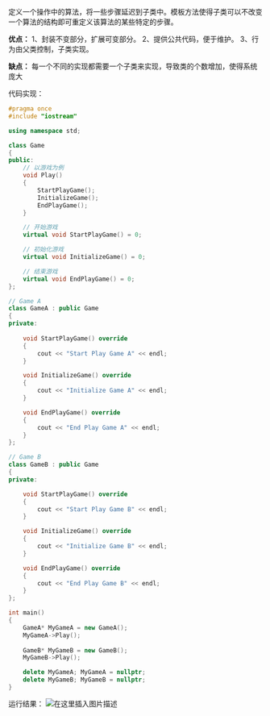 ﻿定义一个操作中的算法，将一些步骤延迟到子类中。模板方法使得子类可以不改变一个算法的结构即可重定义该算法的某些特定的步骤。

**优点：**
1、封装不变部分，扩展可变部分。
2、提供公共代码，便于维护。
3、行为由父类控制，子类实现。

**缺点：**
每一个不同的实现都需要一个子类来实现，导致类的个数增加，使得系统庞大

代码实现：

```cpp
#pragma once
#include "iostream"

using namespace std;

class Game
{
public:
	// 以游戏为例
	void Play()
	{
		StartPlayGame();
		InitializeGame();
		EndPlayGame();
	}

	// 开始游戏
	virtual void StartPlayGame() = 0;

	// 初始化游戏
	virtual void InitializeGame() = 0;

	// 结束游戏
	virtual void EndPlayGame() = 0;
};

// Game A
class GameA : public Game
{
private:
	
	void StartPlayGame() override
	{
		cout << "Start Play Game A" << endl;
	}

	void InitializeGame() override
	{
		cout << "Initialize Game A" << endl;
	}

	void EndPlayGame() override
	{
		cout << "End Play Game A" << endl;
	}
};

// Game B
class GameB : public Game
{
private:

	void StartPlayGame() override
	{
		cout << "Start Play Game B" << endl;
	}

	void InitializeGame() override
	{
		cout << "Initialize Game B" << endl;
	}

	void EndPlayGame() override
	{
		cout << "End Play Game B" << endl;
	}
};
```

```cpp
int main()
{
	GameA* MyGameA = new GameA();
	MyGameA->Play();
	
	GameB* MyGameB = new GameB();
	MyGameB->Play();

	delete MyGameA; MyGameA = nullptr;
	delete MyGameB; MyGameB = nullptr;
}
```
运行结果：
![在这里插入图片描述](https://img-blog.csdnimg.cn/2019122413504953.png)
